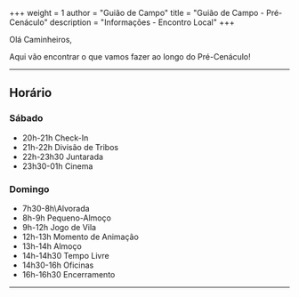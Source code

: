 +++
weight = 1
author = "Guião de Campo"
title = "Guião de Campo - Pré-Cenáculo" 
description = "Informações - Encontro Local" 
+++

Olá Caminheiros,

Aqui vão encontrar o que vamos fazer ao longo do Pré-Cenáculo!

---

## Horário

### Sábado
- 20h-21h   Check-In
- 21h-22h   Divisão de Tribos
- 22h-23h30 Juntarada
- 23h30-01h Cinema

### Domingo
- 7h30-8h\Alvorada
- 8h-9h     Pequeno-Almoço
- 9h-12h    Jogo de Vila
- 12h-13h   Momento de Animação
- 13h-14h   Almoço
- 14h-14h30 Tempo Livre
- 14h30-16h Oficinas 
- 16h-16h30 Encerramento

---

